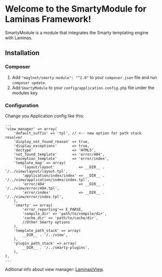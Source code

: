 # Welcome to the SmartyModule for Laminas Framework!

SmartyModule is a module that integrates the Smarty templating engine with Laminas.

## Installation

### Composer

1. Add `"maglnet/smarty-module": "^2.0"` to your `composer.json` file and run `composer update`.
2. Add `SmartyModule` to your `config/application.config.php` file under the modules key.

### Configuration

Change you Application config like this:
    
    ...
    'view_manager' => array(
        'default_suffix' => 'tpl', // <-- new option for path stack resolver
        'display_not_found_reason' => true,
        'display_exceptions'       => true,
        'doctype'                  => 'HTML5',
        'not_found_template'       => 'error/404',
        'exception_template'       => 'error/index',
        'template_map' => array(
            'layout/layout'           => __DIR__ . '/../view/layout/layout.tpl',
            'application/index/index' => __DIR__ . '/../view/application/index/index.tpl',
            'error/404'               => __DIR__ . '/../view/error/404.tpl',
            'error/index'             => __DIR__ . '/../view/error/index.tpl',
        ),
        'smarty' => array(
            'error_reporting'=> E_PARSE,
            'compile_dir' => 'path/to/compile/dir',
            'cache_dir' => 'path/to/cache/dir',
            //Other Smarty options
        ),
        'template_path_stack' => array(
            __DIR__ . '/../view',
        ),
        'plugin_path_stack' => array(
            __DIR__ . '/../smarty-plugins',
        ),
    ),
    ...


Aditional info about view manager: [Laminas\View](http://framework.zend.com/manual/2.0/en/modules/zend.view.quick-start.html "Laminas\View").
